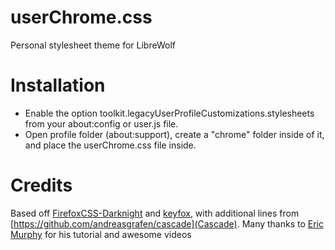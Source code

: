 # userChrome.css
Personal stylesheet theme for LibreWolf

# Installation
- Enable the option toolkit.legacyUserProfileCustomizations.stylesheets from your about:config or user.js file.
- Open profile folder (about:support), create a "chrome" folder inside of it, and place the userChrome.css file inside.

# Credits
Based off [FirefoxCSS-Darknight](https://github.com/BriLHR/FirefoxCSS-Darknight) and [keyfox](https://github.com/AlfarexGuy2019/keyfox/), with additional lines from [https://github.com/andreasgrafen/cascade](Cascade).
Many thanks to [Eric Murphy](https://github.com/EricMurphyxyz) for his tutorial and awesome videos
